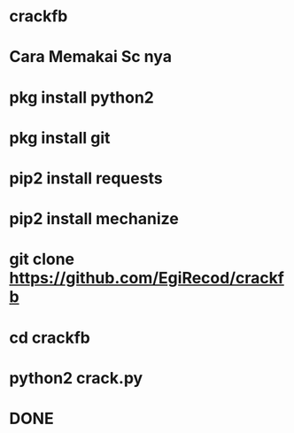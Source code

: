 # crackfb
# Cara Memakai Sc nya
# pkg install python2
# pkg install git
# pip2 install requests
# pip2 install mechanize
# git clone https://github.com/EgiRecod/crackfb
# cd crackfb
# python2 crack.py
# DONE
